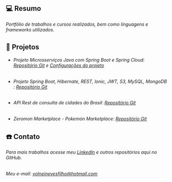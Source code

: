 ## 💻 Resumo

###### Portfólio de trabalhos e cursos realizados, bem como linguagens e frameworks utilizados.


## :rocket: Projetos

* ###### Projeto Microsserviços Java com Spring Boot e Spring Cloud: [Repositório Git](https://github.com/volneineves/MicroservicesSpring) e [Configurações do projeto](https://github.com/volneineves/ms-course-configs)
* ###### Projeto Spring Boot, Hibernate, REST, Ionic, JWT, S3, MySQL, MongoDB : [Repositório Git](https://github.com/volneineves/SpringIonic)
* ###### API Rest de consulta de cidades do Brasil: [Repositório Git](https://github.com/volneineves/apirestdigitalinnovation)
* ###### Zeromon Marketplace - Pokemón Marketplace: [Repositório Git](https://github.com/volneineves/zeromonMarketPlace)


## :telephone: Contato

###### Para mais trabalhos acesse meu [LinkedIn](https://www.linkedin.com/in/volnei-neves/) e outros repositórios aqui no GitHub. 

###### Meu e-mail: volneinevesfilho@hotmail.com
